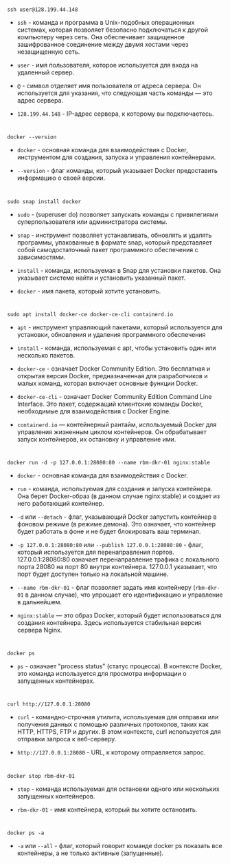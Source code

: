#

```console
ssh user@128.199.44.148
```

- `ssh` - команда и программа в Unix-подобных операционных системах, которая позволяет безопасно подключаться к другой компьютеру через сеть. Она обеспечивает защищенное зашифрованное соединение между двумя хостами через незащищенную сеть.

- `user` - имя пользователя, которое используется для входа на удаленный сервер.

- `@` - символ отделяет имя пользователя от адреса сервера. Он используется для указания, что следующая часть команды — это адрес сервера.

- `128.199.44.148` - IP-адрес сервера, к которому вы подключаетесь.

#

```console
docker --version
```

- `docker` - основная команда для взаимодействия с Docker, инструментом для создания, запуска и управления контейнерами.

- `--version` - флаг команды, который указывает Docker предоставить информацию о своей версии. 

#

```console
sudo snap install docker
```

- `sudo` - (superuser do) позволяет запускать команды с привилегиями суперпользователя или администратора системы.

- `snap` - инструмент позволяет устанавливать, обновлять и удалять программы, упакованные в формате snap, который представляет собой самодостаточный пакет программного обеспечения с зависимостями.

- `install` - команда, используемая в Snap для установки пакетов. Она указывает системе найти и установить указанный пакет.

- `docker` - имя пакета, который хотите установить.

#

```console
sudo apt install docker-ce docker-ce-cli containerd.io
```

- `apt` - инструмент управляющий пакетами, который используется для установки, обновления и удаления программного обеспечения 

- `install` - команда, используемая с apt, чтобы установить один или несколько пакетов.

- `docker-ce` - означает Docker Community Edition. Это бесплатная и открытая версия Docker, предназначенная для разработчиков и малых команд, которая включает основные функции Docker.

- `docker-ce-cli` - означает Docker Community Edition Command Line Interface. Это пакет, содержащий клиентские команды Docker, необходимые для взаимодействия с Docker Engine.

- `containerd.io` — контейнерный рантайм, используемый Docker для управления жизненным циклом контейнеров. Он обрабатывает запуск контейнеров, их остановку и управление ими.

#

```console
docker run -d -p 127.0.0.1:28080:80 --name rbm-dkr-01 nginx:stable
```

- `docker` - основная команда для взаимодействия с Docker.

- `run` - команда, используемая для создания и запуска контейнера. Она берет Docker-образ (в данном случае nginx:stable) и создает из него работающий контейнер.

- `-d` или `--detach` - флаг, указывающий Docker запустить контейнер в фоновом режиме (в режиме демона). Это означает, что контейнер будет работать в фоне и не будет блокировать ваш терминал.

- `-p 127.0.0.1:28080:80` или `--publish 127.0.0.1:28080:80` - флаг, который используется для перенаправления портов. 127.0.0.1:28080:80 означает перенаправление трафика с локального порта 28080 на порт 80 внутри контейнера. 127.0.0.1 указывает, что порт будет доступен только на локальной машине.

- `--name rbm-dkr-01` - флаг позволяет задать имя контейнеру (`rbm-dkr-01` в данном случае), что упрощает его идентификацию и управление в дальнейшем.

- `nginx:stable` — это образ Docker, который будет использоваться для создания контейнера. Здесь используется стабильная версия сервера Nginx.

#

```console
docker ps
```

- `ps` - означает "process status" (статус процесса). В контексте Docker, это команда используется для просмотра информации о запущенных контейнерах.

#

```console
curl http://127.0.0.1:28080
```

- `curl` - командно-строчная утилита, используемая для отправки или получения данных с помощью различных протоколов, таких как HTTP, HTTPS, FTP и других. В этом контексте, curl используется для отправки запроса к веб-серверу.

- `http://127.0.0.1:28080` - URL, к которому отправляется запрос.

#

```console
docker stop rbm-dkr-01
```

- `stop` - команда используемая для остановки одного или нескольких запущенных контейнеров.

- `rbm-dkr-01` - имя контейнера, который вы хотите остановить.

#

```console
docker ps -a
```

- `-a` или `--all` - флаг, который говорит команде docker ps показать все контейнеры, а не только активные (запущенные).

#